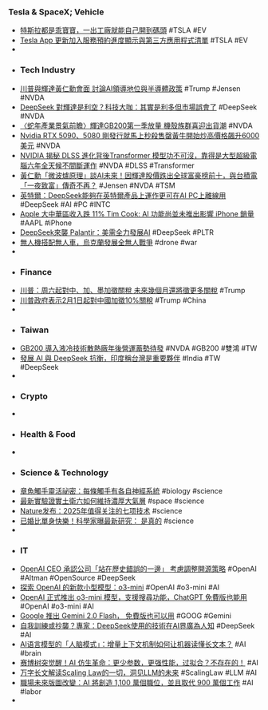 ### Tesla & SpaceX; Vehicle
- [特斯拉都是乖寶寶，一出工廠就能自己開到碼頭](https://ccc.technews.tw/2025/02/01/tesla-can-drive-themself-to-dock/) #TSLA #EV
- [Tesla App 更新加入服務預約進度顯示與第三方應用程式清單](https://today.line.me/tw/v2/article/1DNQgx9) #TSLA #EV
-
- ### Tech Industry
- [川普與輝達黃仁勳會面 討論AI領導地位與半導體政策](https://news.cnyes.com/news/id/5848325) #Trump #Jensen #NVDA
- [DeepSeek 對輝達是利空？科技大咖：其實是利多但市場誤會了](https://money.udn.com/money/story/5599/8521503) #DeepSeek #NVDA
- [〈蛇年產業景氣前瞻〉輝達GB200第一季放量 機殼族群喜迎出貨潮](https://news.cnyes.com/news/id/5846430) #NVDA
- [Nvidia RTX 5090、5080 剛發行就馬上秒殺售罄黃牛開始炒高價格飆升6000美元](https://www.toy-people.com/?p=96672) #NVDA
- [NVIDIA 揭秘 DLSS 進化背後Transformer 模型功不可沒，靠得是大型超級電腦六年全天候不間斷運作](https://www.techbang.com/posts/121006-nvidia-takes-a-closer-look-behind-the-dlss-evolution-six) #NVDA #DLSS #Transformer
- [黃仁勳「微波爐原理」談AI未來！因輝達股價跌出全球富豪榜前十，與台積電「一夜致富」傳奇不再？](https://www.harpersbazaar.com/tw/celebrity/celebritynews/g63449659/jensen-huang-nvidia-and-ai-news/) #Jensen #NVDA #TSM
- [英特爾：DeepSeek能夠在英特爾產品上運作更可在AI PC上離線用](https://news.xfastest.com/intel/148455/英特爾：deepseek能夠在英特爾產品上運作更可在ai-pc上離/) #DeepSeek #AI #PC #INTC
- [Apple 大中華區收入跌 11% Tim Cook: AI 功能尚並未推出影響 iPhone 銷量](https://unwire.hk/2025/02/01/apple-greater-china/ai/) #AAPL #iPhone
- [DeepSeek來襲 Palantir：美需全力發展AI](https://www.msn.com/zh-tw/news/world/deepseek來襲-palantir-美需全力發展ai/ar-AA1ycX2g?ocid=finance-verthp-feeds) #DeepSeek #PLTR
- [無人機搭配無人車，烏克蘭發展全無人戰爭](https://technews.tw/2025/02/01/ukrainian-brigade-pioneers-remote-controlled-ground-assaults/) #drone #war
-
- ### Finance
- [川普：周六起對中、加、墨加徵關稅 未來幾個月還將徵更多關稅](https://news.cnyes.com/news/id/5848328) #Trump
- [川普政府表示2月1日起對中國加徵10%關稅](https://zh.cn.nikkei.com/politicsaeconomy/economic-policy/57909-2025-02-01-08-30-06.html) #Trump #China
-
- ### Taiwan
- [GB200 導入液冷技術散熱廠年後營運蓄勢待發](https://www.msn.com/zh-tw/money/topstories/gb200導入液冷技術-散熱廠年後營運蓄勢待發/ar-AA1ydBQu) #NVDA #GB200 #雙鴻 #TW
- [發展 AI 與 DeepSeek 抗衡，印度稱台灣是重要夥伴](https://technews.tw/2025/02/01/deepseek-vs-india-wz-tw/) #India #TW #DeepSeek
-
- ### Crypto
-
- ### Health & Food
-
- ### Science & Technology
- [章魚觸手靈活祕密：每條觸手有各自神經系統](https://technews.tw/2025/02/01/octopus-arm-axial-nervous-cord-evolution/) #biology #science
- [最新實驗證實土衛六如何維持濃厚大氣層](https://www.natgeomedia.com/science/article/content-17869.html) #space #science
- [Nature发布：2025年值得关注的七项技术](https://www.jiqizhixin.com/articles/2025-02-01-3) #science
- [已婚比單身快樂！科學家曝最新研究： 是真的](https://www.msn.com/zh-tw/news/other/已婚比單身快樂-科學家曝最新研究-是真的/ar-AA1ycOfW) #science
-
- ### IT
- [OpenAI CEO 承認公司「站在歷史錯誤的一邊」 考慮調整開源策略](https://www.newmobilelife.com/2025/02/02/openai-ceo-wrong-side-of-history-consider-opensource/) #OpenAI #Altman #OpenSource #DeepSeek
- [探索 OpenAI 的新款小型模型：o3-mini](https://yblog.org/2025/02/01/explore-openais-new-small/) #OpenAI #o3-mini #AI
- [OpenAI 正式推出 o3-mini 模型，支援搜尋功能，ChatGPT 免費版也能用](https://www.koc.com.tw/archives/584889) #OpenAI #o3-mini #AI
- [Google 推出 Gemini 2.0 Flash， 免費版也可以用](https://www.techbang.com/posts/121172-gemini) #GOOG #Gemini
- [自我訓練或抄襲？專家：DeepSeek使用的技術在AI界廣為人知](https://news.cnyes.com/news/id/5848326) #DeepSeek #AI
- [AI语言模型的「人脑模式」：增量上下文机制如何让机器读懂长文本？](https://www.jiqizhixin.com/articles/2025-02-01-2) #AI #brain
- [赛博树突觉醒！AI 仿生革命：更少参数，更强性能，过拟合？不存在的！](https://www.jiqizhixin.com/articles/2025-02-01-4) #AI
- [万字长文解读Scaling Law的一切，洞见LLM的未来](https://www.jiqizhixin.com/articles/2025-02-01-8) #ScalingLaw #LLM #AI
- [職場未來版圖改變：AI 將創造 1,100 萬個職位，並且取代 900 萬個工作](https://finance.technews.tw/2025/02/02/ai-rewrites-the-future-of-the-workplace/) #AI #labor
-